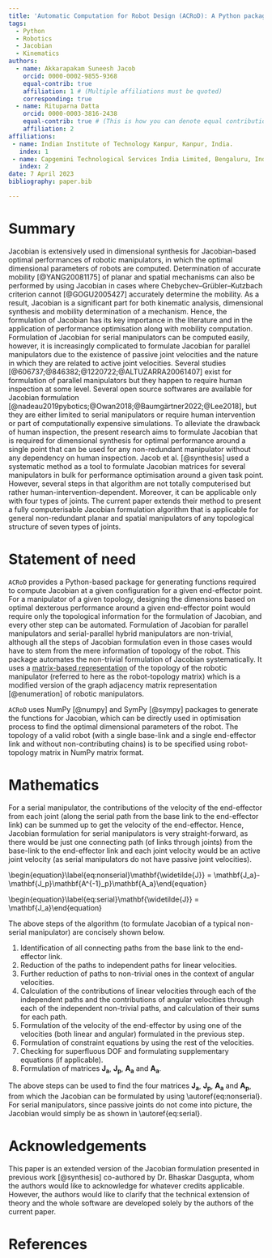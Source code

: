 ```yaml
---
title: 'Automatic Computation for Robot Design (ACRoD): A Python package for numerically calculating the Jacobian of a robot around a single end-effector point for optimisation of performance around the end-effector point.'
tags:
  - Python
  - Robotics
  - Jacobian
  - Kinematics
authors:
  - name: Akkarapakam Suneesh Jacob
    orcid: 0000-0002-9855-9368
    equal-contrib: true
    affiliation: 1 # (Multiple affiliations must be quoted)
    corresponding: true
  - name: Rituparna Datta
    orcid: 0000-0003-3816-2438
    equal-contrib: true # (This is how you can denote equal contributions between multiple authors)
    affiliation: 2
affiliations:
 - name: Indian Institute of Technology Kanpur, Kanpur, India.
   index: 1
 - name: Capgemini Technological Services India Limited, Bengaluru, India.
   index: 2
date: 7 April 2023
bibliography: paper.bib

---
```


# Summary

Jacobian is extensively used in dimensional synthesis for Jacobian-based optimal performances of robotic manipulators, in which the optimal dimensional parameters of robots are computed. Determination of accurate mobility [@YANG20081175] of planar and spatial mechanisms can also be performed by using Jacobian in cases where Chebychev–Grübler–Kutzbach criterion cannot [@GOGU2005427] accurately determine the mobility. As a result, Jacobian is a significant part for both kinematic analysis, dimensional synthesis and mobility determination of a mechanism. Hence, the formulation of Jacobian has its key importance in the literature and in the application of performance optimisation along with mobility computation. Formulation of Jacobian for serial manipulators can be computed easily, however, it is increasingly complicated to formulate Jacobian for parallel manipulators due to the existence of passive joint velocities and the nature in which they are related to active joint velocities. Several studies [@606737;@846382;@1220722;@ALTUZARRA20061407] exist for formulation of parallel manipulators but they happen to require human inspection at some level. Several open source softwares are available for Jacobian formulation [@nadeau2019pybotics;@Owan2018;@Baumgärtner2022;@Lee2018], but they are either limited to serial manipulators or require human intervention or part of computationally expensive simulations. To alleviate the drawback of human inspection, the present research aims to formulate Jacobian that is required for dimensional synthesis for optimal performance around a single point that can be used for any non-redundant manipulator without any dependency on human inspection. Jacob et al. [@synthesis] used a systematic method as a tool to formulate Jacobian matrices for several manipulators in bulk for performance optimisation around a given task point. However, several steps in that algorithm are not totally computerised but rather human-intervention-dependent. Moreover, it can be applicable only with four types of joints. The current paper extends their method to present a fully computerisable Jacobian formulation algorithm that is applicable for general non-redundant planar and spatial manipulators of any topological structure of seven types of joints.

# Statement of need

`ACRoD` provides a Python-based package for generating functions required to compute Jacobian at a given configuration for a given end-effector point. For a manipulator of a given topology, designing the dimensions based on optimal dexterous performance around a given end-effector point would require only the topological information for the formulation of Jacobian, and every other step can be automated. Formulation of Jacobian for parallel manipulators and serial-parallel hybrid manipulators are non-trivial, although all the steps of Jacobian formulation even in those cases would have to stem from the mere information of topology of the robot. This package automates the non-trivial formulation of Jacobian systematically. It uses a [matrix-based representation](https://github.com/suneeshjacob/ACRoD/blob/main/Robot_Topology_Matrix.md) of the topology of the robotic manipulator (referred to here as the robot-topology matrix) which is a modified version of the graph adjacency matrix representation [@enumeration] of robotic manipulators.

`ACRoD` uses NumPy [@numpy] and SymPy [@sympy] packages to generate the functions for Jacobian, which can be directly used in optimisation process to find the optimal dimensional parameters of the robot. The topology of a valid robot (with a single base-link and a single end-effector link and without non-contributing chains) is to be specified using robot-topology matrix in NumPy matrix format.

# Mathematics

For a serial manipulator, the contributions of the velocity of the end-effector from each joint (along the serial path from the base link to the end-effector link) can be summed up to get the velocity of the end-effector. Hence, Jacobian formulation for serial manipulators is very straight-forward, as there would be just one connecting path (of links through joints) from the base-link to the end-effector link and each joint velocity would be an active joint velocity (as serial manipulators do not have passive joint velocities).

\begin{equation}\label{eq:nonserial}\mathbf{\widetilde{J}} = \mathbf{J_a}-\mathbf{J_p}\mathbf{A^{-1}_p}\mathbf{A_a}\end{equation}

\begin{equation}\label{eq:serial}\mathbf{\widetilde{J}} = \mathbf{J_a}\end{equation}


The above steps of the algorithm (to formulate Jacobian of a typical non-serial manipulator) are concisely shown below.


1. Identification of all connecting paths from the base link to the end-effector link.
1. Reduction of the paths to independent paths for linear velocities.
1. Further reduction of paths to non-trivial ones in the context of angular velocities.
1. Calculation of the contributions of linear velocities through each of the independent paths and the contributions of angular velocities through each of the independent non-trivial paths, and calculation of their sums for each path.
1. Formulation of the velocity of the end-effector by using one of the velocities (both linear and angular) formulated in the previous step.
1. Formulation of constraint equations by using the rest of the velocities.
1. Checking for superfluous DOF and formulating supplementary equations (if applicable).
1. Formulation of matrices $\mathbf{J_a}$, $\mathbf{J_p}$, $\mathbf{A_a}$ and $\mathbf{A_a}$.


The above steps can be used to find the four matrices $\mathbf{J_a}$, $\mathbf{J_p}$, $\mathbf{A_a}$ and $\mathbf{A_p}$, from which the Jacobian can be formulated by using \autoref{eq:nonserial}. For serial manipulators, since passive joints do not come into picture, the Jacobian would simply be as shown in \autoref{eq:serial}.

# Acknowledgements

This paper is an extended version of the Jacobian formulation presented in previous work [@synthesis] co-authored by Dr. Bhaskar Dasgupta, whom the authors would like to acknowledge for whatever credits applicable. However, the authors would like to clarify that the technical extension of theory and the whole software are developed solely by the authors of the current paper.

# References
